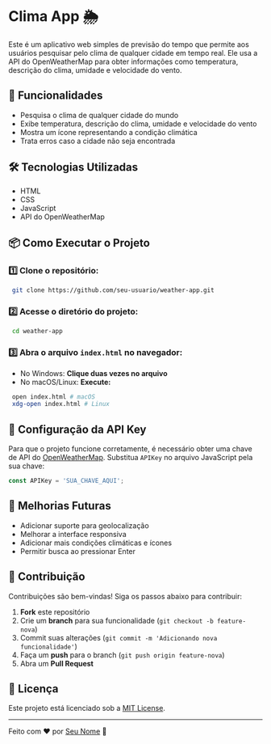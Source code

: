 # Clima App 🌦️

Este é um aplicativo web simples de previsão do tempo que permite aos usuários pesquisar pelo clima de qualquer cidade em tempo real. Ele usa a API do OpenWeatherMap para obter informações como temperatura, descrição do clima, umidade e velocidade do vento.

## 🚀 Funcionalidades

- Pesquisa o clima de qualquer cidade do mundo
- Exibe temperatura, descrição do clima, umidade e velocidade do vento
- Mostra um ícone representando a condição climática
- Trata erros caso a cidade não seja encontrada

## 🛠️ Tecnologias Utilizadas

- HTML
- CSS
- JavaScript
- API do OpenWeatherMap

## 📦 Como Executar o Projeto

### 1️⃣ Clone o repositório:
```bash
 git clone https://github.com/seu-usuario/weather-app.git
```

### 2️⃣ Acesse o diretório do projeto:
```bash
 cd weather-app
```

### 3️⃣ Abra o arquivo `index.html` no navegador:
- No Windows: **Clique duas vezes no arquivo**
- No macOS/Linux: **Execute:**
```bash
 open index.html # macOS
 xdg-open index.html # Linux
```

## 🔑 Configuração da API Key
Para que o projeto funcione corretamente, é necessário obter uma chave de API do [OpenWeatherMap](https://openweathermap.org/api). Substitua `APIKey` no arquivo JavaScript pela sua chave:
```js
const APIKey = 'SUA_CHAVE_AQUI';
```

## 📌 Melhorias Futuras
- Adicionar suporte para geolocalização
- Melhorar a interface responsiva
- Adicionar mais condições climáticas e ícones
- Permitir busca ao pressionar Enter

## 🤝 Contribuição
Contribuições são bem-vindas! Siga os passos abaixo para contribuir:
1. **Fork** este repositório
2. Crie um **branch** para sua funcionalidade (`git checkout -b feature-nova`)
3. Commit suas alterações (`git commit -m 'Adicionando nova funcionalidade'`)
4. Faça um **push** para o branch (`git push origin feature-nova`)
5. Abra um **Pull Request**

## 📜 Licença
Este projeto está licenciado sob a [MIT License](LICENSE).

---

Feito com ❤️ por [Seu Nome](https://github.com/seu-usuario) 🚀

